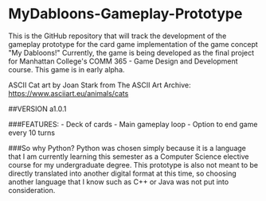 # MyDabloons-Gameplay-Prototype
This is the GitHub repository that will track the development of the gameplay prototype for the card game implementation of the game concept "My Dabloons!" Currently, the game is being developed as the final project for Manhattan College's COMM 365 - Game Design and Development course. This game is in early alpha.

ASCII Cat art by Joan Stark from The ASCII Art Archive: https://www.asciiart.eu/animals/cats

##VERSION a1.0.1

###FEATURES:
    - Deck of cards
    - Main gameplay loop
    - Option to end game every 10 turns
    
###So why Python?
Python was chosen simply because it is a language that I am currently learning this semester as a Computer Science elective course for my undergraduate degree. This prototype is also not meant to be directly translated into another digital format at this time, so choosing another language that I know such as C++ or Java was not put into consideration.

